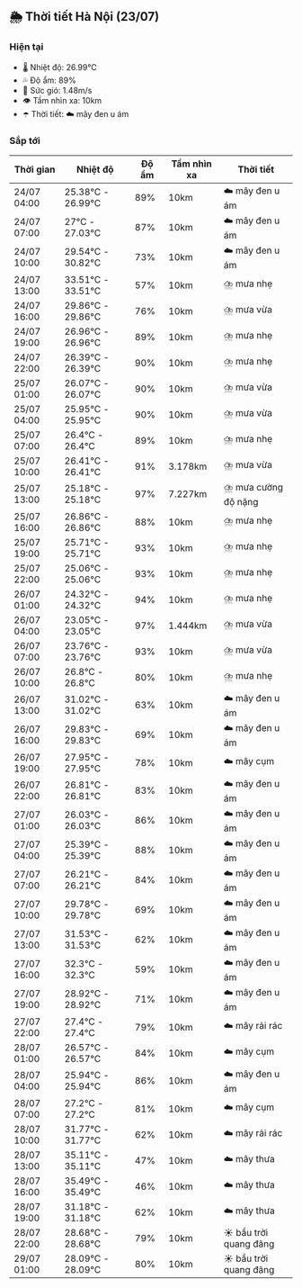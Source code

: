 ## 🌦️ Thời tiết Hà Nội (23/07)

### Hiện tại

- 🌡️ Nhiệt độ: 26.99℃
- 💦 Độ ẩm: 89%
- 💨 Sức gió: 1.48m/s
- 👁️ Tầm nhìn xa: 10km
- ☂️ Thời tiết: ☁️ mây đen u ám

### Sắp tới

| Thời gian | Nhiệt độ | Độ ẩm | Tầm nhìn xa | Thời tiết |
| --- | --- | --- | --- | --- |
| 24/07 04:00 | 25.38℃ - 26.99℃ | 89% | 10km | ☁️ mây đen u ám |
| 24/07 07:00 | 27℃ - 27.03℃ | 87% | 10km | ☁️ mây đen u ám |
| 24/07 10:00 | 29.54℃ - 30.82℃ | 73% | 10km | ☁️ mây đen u ám |
| 24/07 13:00 | 33.51℃ - 33.51℃ | 57% | 10km | ⛈️ mưa nhẹ |
| 24/07 16:00 | 29.86℃ - 29.86℃ | 76% | 10km | ⛈️ mưa vừa |
| 24/07 19:00 | 26.96℃ - 26.96℃ | 89% | 10km | ⛈️ mưa nhẹ |
| 24/07 22:00 | 26.39℃ - 26.39℃ | 90% | 10km | ⛈️ mưa nhẹ |
| 25/07 01:00 | 26.07℃ - 26.07℃ | 90% | 10km | ⛈️ mưa vừa |
| 25/07 04:00 | 25.95℃ - 25.95℃ | 90% | 10km | ⛈️ mưa vừa |
| 25/07 07:00 | 26.4℃ - 26.4℃ | 89% | 10km | ⛈️ mưa nhẹ |
| 25/07 10:00 | 26.41℃ - 26.41℃ | 91% | 3.178km | ⛈️ mưa vừa |
| 25/07 13:00 | 25.18℃ - 25.18℃ | 97% | 7.227km | ⛈️ mưa cường độ nặng |
| 25/07 16:00 | 26.86℃ - 26.86℃ | 88% | 10km | ⛈️ mưa nhẹ |
| 25/07 19:00 | 25.71℃ - 25.71℃ | 93% | 10km | ⛈️ mưa nhẹ |
| 25/07 22:00 | 25.06℃ - 25.06℃ | 93% | 10km | ⛈️ mưa nhẹ |
| 26/07 01:00 | 24.32℃ - 24.32℃ | 94% | 10km | ⛈️ mưa nhẹ |
| 26/07 04:00 | 23.05℃ - 23.05℃ | 97% | 1.444km | ⛈️ mưa vừa |
| 26/07 07:00 | 23.76℃ - 23.76℃ | 93% | 10km | ⛈️ mưa vừa |
| 26/07 10:00 | 26.8℃ - 26.8℃ | 80% | 10km | ⛈️ mưa nhẹ |
| 26/07 13:00 | 31.02℃ - 31.02℃ | 63% | 10km | ☁️ mây đen u ám |
| 26/07 16:00 | 29.83℃ - 29.83℃ | 69% | 10km | ☁️ mây đen u ám |
| 26/07 19:00 | 27.95℃ - 27.95℃ | 78% | 10km | ☁️ mây cụm |
| 26/07 22:00 | 26.81℃ - 26.81℃ | 83% | 10km | ☁️ mây đen u ám |
| 27/07 01:00 | 26.03℃ - 26.03℃ | 86% | 10km | ☁️ mây đen u ám |
| 27/07 04:00 | 25.39℃ - 25.39℃ | 88% | 10km | ☁️ mây đen u ám |
| 27/07 07:00 | 26.21℃ - 26.21℃ | 84% | 10km | ☁️ mây đen u ám |
| 27/07 10:00 | 29.78℃ - 29.78℃ | 69% | 10km | ☁️ mây đen u ám |
| 27/07 13:00 | 31.53℃ - 31.53℃ | 62% | 10km | ☁️ mây đen u ám |
| 27/07 16:00 | 32.3℃ - 32.3℃ | 59% | 10km | ☁️ mây đen u ám |
| 27/07 19:00 | 28.92℃ - 28.92℃ | 71% | 10km | ☁️ mây đen u ám |
| 27/07 22:00 | 27.4℃ - 27.4℃ | 79% | 10km | ☁️ mây rải rác |
| 28/07 01:00 | 26.57℃ - 26.57℃ | 84% | 10km | ☁️ mây cụm |
| 28/07 04:00 | 25.94℃ - 25.94℃ | 86% | 10km | ☁️ mây đen u ám |
| 28/07 07:00 | 27.2℃ - 27.2℃ | 81% | 10km | ☁️ mây cụm |
| 28/07 10:00 | 31.77℃ - 31.77℃ | 62% | 10km | ☁️ mây rải rác |
| 28/07 13:00 | 35.11℃ - 35.11℃ | 47% | 10km | ☁️ mây thưa |
| 28/07 16:00 | 35.49℃ - 35.49℃ | 46% | 10km | ☁️ mây thưa |
| 28/07 19:00 | 31.18℃ - 31.18℃ | 62% | 10km | ☁️ mây thưa |
| 28/07 22:00 | 28.68℃ - 28.68℃ | 79% | 10km | ☀️ bầu trời quang đãng |
| 29/07 01:00 | 28.09℃ - 28.09℃ | 80% | 10km | ☀️ bầu trời quang đãng |

